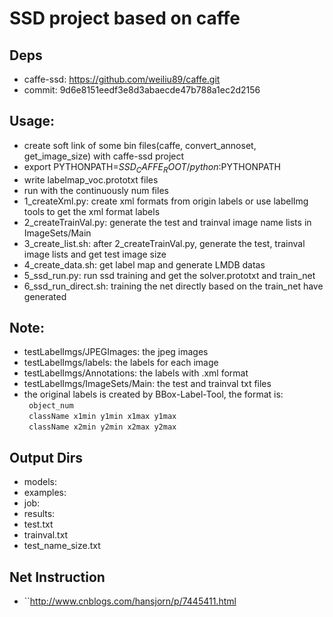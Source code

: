 # SSD project based on caffe

## Deps
* caffe-ssd: https://github.com/weiliu89/caffe.git
* commit: 9d6e8151eedf3e8d3abaecde47b788a1ec2d2156

## Usage:
* create soft link of some bin files(caffe, convert_annoset, get_image_size) with caffe-ssd project
* export PYTHONPATH=$SSD_CAFFE_ROOT/python:$PYTHONPATH
* write labelmap_voc.prototxt files
* run with the continuously num files
* 1_createXml.py: create xml formats from origin labels or use labelImg tools to get the xml format labels
* 2_createTrainVal.py: generate the test and trainval image name lists in ImageSets/Main
* 3_create_list.sh: after 2_createTrainVal.py, generate the test, trainval image lists and get test image size
* 4_create_data.sh: get label map and generate LMDB datas
* 5_ssd_run.py: run ssd training and get the solver.prototxt and train_net
* 6_ssd_run_direct.sh: training the net directly based on the train_net have generated

## Note:
* testLabelImgs/JPEGImages: the jpeg images
* testLabelImgs/labels: the labels for each image
* testLabelImgs/Annotations: the labels with .xml format
* testLabelImgs/ImageSets/Main: the test and trainval txt files
* the original labels is created by BBox-Label-Tool, the format is:  
`` object_num``  
`` className x1min y1min x1max y1max``  
`` className x2min y2min x2max y2max``  

## Output Dirs
* models:
* examples:
* job:
* results:
* test.txt
* trainval.txt
* test_name_size.txt

## Net Instruction
* ``http://www.cnblogs.com/hansjorn/p/7445411.html  

